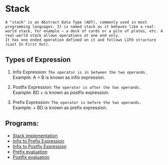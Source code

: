# Stack

```README
A "stack" is an Abstract Data Type (ADT), commonly used in most programming languages. It is named stack as it behaves like a real-world stack, for example – a deck of cards or a pile of plates, etc. A real-world stack allows operations at one end only.
It has one ended operation defined on it and follows LIFO structure (Last In First Out).
```

## Types of Expression

1. Infix Expression: `The operator is in between the two operands.`<br/>
   Example: A + B is known as infix expression.

2. Postfix Expression: `The operator is after the two operands.`<br/>
   Example: BD + is known as postfix expression.

3. Prefix Expression: `The operator is before the two operands.`<br/>
   Example: + BD is known as prefix expression.

## Programs:

- [Stack implementation](/3rd_Semester/DSA/2_Stack/stack.cpp)
- [Infix to Prefix Expression](/3rd_Semester/DSA/2_Stack/infix_to_prefix_expression.cpp)
- [Infix to Postfix Expression](/3rd_Semester/DSA/2_Stack/infix_to_postfix_expression.cpp)
- [Prefix evaluation](/3rd_Semester/DSA/2_Stack/prefix_evaluation.cpp)
- [Postfix evaluation](/3rd_Semester/DSA/2_Stack/postfix_evaluation.cpp)
